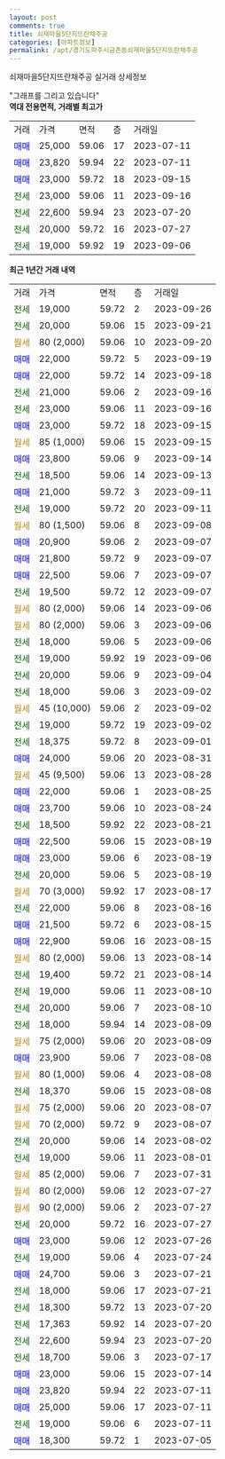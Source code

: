 ```yaml
---
layout: post
comments: true
title: 쇠재마을5단지뜨란채주공
categories: [아파트정보]
permalink: /apt/경기도파주시금촌동쇠재마을5단지뜨란채주공
---
```


쇠재마을5단지뜨란채주공 실거래 상세정보

<script type="text/javascript">
  google.charts.load('current', {'packages':['line', 'corechart']});
  google.charts.setOnLoadCallback(drawChart);

  function drawChart() {
    var data = new google.visualization.DataTable();
    data.addColumn('date', '거래일');
    data.addColumn('number', "매매");
    data.addColumn('number', "전세");
    data.addColumn('number', "전매");

    data.addRows([[new Date(Date.parse("2023-09-26")), null, 19000, null], [new Date(Date.parse("2023-09-21")), null, 20000, null], [new Date(Date.parse("2023-09-20")), null, null, null], [new Date(Date.parse("2023-09-19")), 22000, null, null], [new Date(Date.parse("2023-09-18")), 22000, null, null], [new Date(Date.parse("2023-09-16")), null, 21000, null], [new Date(Date.parse("2023-09-16")), null, 23000, null], [new Date(Date.parse("2023-09-15")), 23000, null, null], [new Date(Date.parse("2023-09-15")), null, null, null], [new Date(Date.parse("2023-09-14")), 23800, null, null], [new Date(Date.parse("2023-09-13")), null, 18500, null], [new Date(Date.parse("2023-09-11")), 21000, null, null], [new Date(Date.parse("2023-09-11")), null, 19000, null], [new Date(Date.parse("2023-09-08")), null, null, null], [new Date(Date.parse("2023-09-07")), 20900, null, null], [new Date(Date.parse("2023-09-07")), 21800, null, null], [new Date(Date.parse("2023-09-07")), 22500, null, null], [new Date(Date.parse("2023-09-07")), null, 19500, null], [new Date(Date.parse("2023-09-06")), null, null, null], [new Date(Date.parse("2023-09-06")), null, null, null], [new Date(Date.parse("2023-09-06")), null, 18000, null], [new Date(Date.parse("2023-09-06")), null, 19000, null], [new Date(Date.parse("2023-09-04")), null, 20000, null], [new Date(Date.parse("2023-09-02")), null, 18000, null], [new Date(Date.parse("2023-09-02")), null, null, null], [new Date(Date.parse("2023-09-02")), null, 19000, null], [new Date(Date.parse("2023-09-01")), null, 18375, null], [new Date(Date.parse("2023-08-31")), 24000, null, null], [new Date(Date.parse("2023-08-28")), null, null, null], [new Date(Date.parse("2023-08-25")), 22000, null, null], [new Date(Date.parse("2023-08-24")), 23700, null, null], [new Date(Date.parse("2023-08-21")), null, 18500, null], [new Date(Date.parse("2023-08-19")), 22500, null, null], [new Date(Date.parse("2023-08-19")), 23000, null, null], [new Date(Date.parse("2023-08-19")), null, 20000, null], [new Date(Date.parse("2023-08-17")), null, null, null], [new Date(Date.parse("2023-08-16")), null, 22000, null], [new Date(Date.parse("2023-08-15")), 21500, null, null], [new Date(Date.parse("2023-08-15")), 22900, null, null], [new Date(Date.parse("2023-08-14")), null, null, null], [new Date(Date.parse("2023-08-14")), null, 19400, null], [new Date(Date.parse("2023-08-10")), null, 19000, null], [new Date(Date.parse("2023-08-10")), null, 20000, null], [new Date(Date.parse("2023-08-09")), null, 18000, null], [new Date(Date.parse("2023-08-09")), null, null, null], [new Date(Date.parse("2023-08-08")), 23900, null, null], [new Date(Date.parse("2023-08-08")), null, null, null], [new Date(Date.parse("2023-08-08")), null, 18370, null], [new Date(Date.parse("2023-08-07")), null, null, null], [new Date(Date.parse("2023-08-07")), null, null, null], [new Date(Date.parse("2023-08-02")), null, 20000, null], [new Date(Date.parse("2023-08-01")), null, 19000, null], [new Date(Date.parse("2023-07-31")), null, null, null], [new Date(Date.parse("2023-07-27")), null, null, null], [new Date(Date.parse("2023-07-27")), null, null, null], [new Date(Date.parse("2023-07-27")), null, 20000, null], [new Date(Date.parse("2023-07-26")), 23000, null, null], [new Date(Date.parse("2023-07-24")), null, 19000, null], [new Date(Date.parse("2023-07-21")), 24700, null, null], [new Date(Date.parse("2023-07-21")), null, 18000, null], [new Date(Date.parse("2023-07-20")), null, 18300, null], [new Date(Date.parse("2023-07-20")), null, 17363, null], [new Date(Date.parse("2023-07-20")), null, 22600, null], [new Date(Date.parse("2023-07-17")), null, 18700, null], [new Date(Date.parse("2023-07-14")), 23000, null, null], [new Date(Date.parse("2023-07-11")), 23820, null, null], [new Date(Date.parse("2023-07-11")), 25000, null, null], [new Date(Date.parse("2023-07-11")), null, 19000, null], [new Date(Date.parse("2023-07-05")), 18300, null, null]]);

    var options = {
      hAxis: {
        format: 'yyyy/MM/dd'
      },    
      lineWidth: 0,
      pointsVisible: true,    
      title: '최근 1년간 유형별 실거래가 분포',
      legend: { position: 'bottom' }
    };

    var formatter = new google.visualization.NumberFormat({pattern:'###,###'} );
    formatter.format(data, 1);
    formatter.format(data, 2);
    
    setTimeout(function() {
        var chart = new google.visualization.LineChart(document.getElementById('columnchart_material'));
        chart.draw(data, (options));
        document.getElementById('loading').style.display = 'none';
    }, 200);
  }
</script>


<div id="loading" style="z-index:20; display: block; margin-left: 0px">"그래프를 그리고 있습니다"</div>
<div id="columnchart_material" style="width: 95%; margin-left: 0px; display: block"></div>
<!-- contents start -->
<b>역대 전용면적, 거래별 최고가</b>
<table class="sortable">
    <tr>
      <td>거래</td>
      <td>가격</td>
      <td>면적</td>
      <td>층</td>
      <td>거래일</td>
    </tr>
        <tr>
          <td><a style="color: blue">매매</a></td>
          <td>25,000</td>
          <td>59.06</td>
          <td>17</td>
          <td>2023-07-11</td>
        </tr>            <tr>
          <td><a style="color: blue">매매</a></td>
          <td>23,820</td>
          <td>59.94</td>
          <td>22</td>
          <td>2023-07-11</td>
        </tr>            <tr>
          <td><a style="color: blue">매매</a></td>
          <td>23,000</td>
          <td>59.72</td>
          <td>18</td>
          <td>2023-09-15</td>
        </tr>        
        <tr>
              <td><a style="color: darkgreen">전세</a></td>
              <td>23,000</td>
              <td>59.06</td>
              <td>11</td>
              <td>2023-09-16</td>
            </tr>            <tr>
              <td><a style="color: darkgreen">전세</a></td>
              <td>22,600</td>
              <td>59.94</td>
              <td>23</td>
              <td>2023-07-20</td>
            </tr>            <tr>
              <td><a style="color: darkgreen">전세</a></td>
              <td>20,000</td>
              <td>59.72</td>
              <td>16</td>
              <td>2023-07-27</td>
            </tr>            <tr>
              <td><a style="color: darkgreen">전세</a></td>
              <td>19,000</td>
              <td>59.92</td>
              <td>19</td>
              <td>2023-09-06</td>
            </tr>        
    
</table>

<b>최근 1년간 거래 내역</b>

<table class="sortable">
    <tr>
      <td>거래</td>
      <td>가격</td>
      <td>면적</td>
      <td>층</td>
      <td>거래일</td>
    </tr>
    <tr>
      <td><a style="color: darkgreen">전세</a></td>
      <td>19,000</td>
      <td>59.72</td>
      <td>2</td>
      <td>2023-09-26</td>
    </tr>          <tr>
      <td><a style="color: darkgreen">전세</a></td>
      <td>20,000</td>
      <td>59.06</td>
      <td>15</td>
      <td>2023-09-21</td>
    </tr>          <tr>
      <td><a style="color: darkgoldenrod">월세</a></td>
      <td>80 (2,000)</td>
      <td>59.06</td>
      <td>10</td>
      <td>2023-09-20</td>
    </tr>          <tr>
      <td><a style="color: blue">매매</a></td>
      <td>22,000</td>
      <td>59.72</td>
      <td>5</td>
      <td>2023-09-19</td>
    </tr>          <tr>
      <td><a style="color: blue">매매</a></td>
      <td>22,000</td>
      <td>59.72</td>
      <td>14</td>
      <td>2023-09-18</td>
    </tr>          <tr>
      <td><a style="color: darkgreen">전세</a></td>
      <td>21,000</td>
      <td>59.06</td>
      <td>2</td>
      <td>2023-09-16</td>
    </tr>          <tr>
      <td><a style="color: darkgreen">전세</a></td>
      <td>23,000</td>
      <td>59.06</td>
      <td>11</td>
      <td>2023-09-16</td>
    </tr>          <tr>
      <td><a style="color: blue">매매</a></td>
      <td>23,000</td>
      <td>59.72</td>
      <td>18</td>
      <td>2023-09-15</td>
    </tr>          <tr>
      <td><a style="color: darkgoldenrod">월세</a></td>
      <td>85 (1,000)</td>
      <td>59.06</td>
      <td>15</td>
      <td>2023-09-15</td>
    </tr>          <tr>
      <td><a style="color: blue">매매</a></td>
      <td>23,800</td>
      <td>59.06</td>
      <td>9</td>
      <td>2023-09-14</td>
    </tr>          <tr>
      <td><a style="color: darkgreen">전세</a></td>
      <td>18,500</td>
      <td>59.06</td>
      <td>14</td>
      <td>2023-09-13</td>
    </tr>          <tr>
      <td><a style="color: blue">매매</a></td>
      <td>21,000</td>
      <td>59.72</td>
      <td>3</td>
      <td>2023-09-11</td>
    </tr>          <tr>
      <td><a style="color: darkgreen">전세</a></td>
      <td>19,000</td>
      <td>59.72</td>
      <td>20</td>
      <td>2023-09-11</td>
    </tr>          <tr>
      <td><a style="color: darkgoldenrod">월세</a></td>
      <td>80 (1,500)</td>
      <td>59.06</td>
      <td>8</td>
      <td>2023-09-08</td>
    </tr>          <tr>
      <td><a style="color: blue">매매</a></td>
      <td>20,900</td>
      <td>59.06</td>
      <td>2</td>
      <td>2023-09-07</td>
    </tr>          <tr>
      <td><a style="color: blue">매매</a></td>
      <td>21,800</td>
      <td>59.72</td>
      <td>9</td>
      <td>2023-09-07</td>
    </tr>          <tr>
      <td><a style="color: blue">매매</a></td>
      <td>22,500</td>
      <td>59.06</td>
      <td>7</td>
      <td>2023-09-07</td>
    </tr>          <tr>
      <td><a style="color: darkgreen">전세</a></td>
      <td>19,500</td>
      <td>59.72</td>
      <td>12</td>
      <td>2023-09-07</td>
    </tr>          <tr>
      <td><a style="color: darkgoldenrod">월세</a></td>
      <td>80 (2,000)</td>
      <td>59.06</td>
      <td>14</td>
      <td>2023-09-06</td>
    </tr>          <tr>
      <td><a style="color: darkgoldenrod">월세</a></td>
      <td>80 (2,000)</td>
      <td>59.06</td>
      <td>3</td>
      <td>2023-09-06</td>
    </tr>          <tr>
      <td><a style="color: darkgreen">전세</a></td>
      <td>18,000</td>
      <td>59.06</td>
      <td>5</td>
      <td>2023-09-06</td>
    </tr>          <tr>
      <td><a style="color: darkgreen">전세</a></td>
      <td>19,000</td>
      <td>59.92</td>
      <td>19</td>
      <td>2023-09-06</td>
    </tr>          <tr>
      <td><a style="color: darkgreen">전세</a></td>
      <td>20,000</td>
      <td>59.06</td>
      <td>9</td>
      <td>2023-09-04</td>
    </tr>          <tr>
      <td><a style="color: darkgreen">전세</a></td>
      <td>18,000</td>
      <td>59.06</td>
      <td>3</td>
      <td>2023-09-02</td>
    </tr>          <tr>
      <td><a style="color: darkgoldenrod">월세</a></td>
      <td>45 (10,000)</td>
      <td>59.06</td>
      <td>2</td>
      <td>2023-09-02</td>
    </tr>          <tr>
      <td><a style="color: darkgreen">전세</a></td>
      <td>19,000</td>
      <td>59.72</td>
      <td>19</td>
      <td>2023-09-02</td>
    </tr>          <tr>
      <td><a style="color: darkgreen">전세</a></td>
      <td>18,375</td>
      <td>59.72</td>
      <td>8</td>
      <td>2023-09-01</td>
    </tr>          <tr>
      <td><a style="color: blue">매매</a></td>
      <td>24,000</td>
      <td>59.06</td>
      <td>20</td>
      <td>2023-08-31</td>
    </tr>          <tr>
      <td><a style="color: darkgoldenrod">월세</a></td>
      <td>45 (9,500)</td>
      <td>59.06</td>
      <td>13</td>
      <td>2023-08-28</td>
    </tr>          <tr>
      <td><a style="color: blue">매매</a></td>
      <td>22,000</td>
      <td>59.06</td>
      <td>1</td>
      <td>2023-08-25</td>
    </tr>          <tr>
      <td><a style="color: blue">매매</a></td>
      <td>23,700</td>
      <td>59.06</td>
      <td>10</td>
      <td>2023-08-24</td>
    </tr>          <tr>
      <td><a style="color: darkgreen">전세</a></td>
      <td>18,500</td>
      <td>59.92</td>
      <td>22</td>
      <td>2023-08-21</td>
    </tr>          <tr>
      <td><a style="color: blue">매매</a></td>
      <td>22,500</td>
      <td>59.06</td>
      <td>15</td>
      <td>2023-08-19</td>
    </tr>          <tr>
      <td><a style="color: blue">매매</a></td>
      <td>23,000</td>
      <td>59.06</td>
      <td>6</td>
      <td>2023-08-19</td>
    </tr>          <tr>
      <td><a style="color: darkgreen">전세</a></td>
      <td>20,000</td>
      <td>59.06</td>
      <td>5</td>
      <td>2023-08-19</td>
    </tr>          <tr>
      <td><a style="color: darkgoldenrod">월세</a></td>
      <td>70 (3,000)</td>
      <td>59.92</td>
      <td>17</td>
      <td>2023-08-17</td>
    </tr>          <tr>
      <td><a style="color: darkgreen">전세</a></td>
      <td>22,000</td>
      <td>59.06</td>
      <td>8</td>
      <td>2023-08-16</td>
    </tr>          <tr>
      <td><a style="color: blue">매매</a></td>
      <td>21,500</td>
      <td>59.72</td>
      <td>6</td>
      <td>2023-08-15</td>
    </tr>          <tr>
      <td><a style="color: blue">매매</a></td>
      <td>22,900</td>
      <td>59.06</td>
      <td>16</td>
      <td>2023-08-15</td>
    </tr>          <tr>
      <td><a style="color: darkgoldenrod">월세</a></td>
      <td>80 (2,000)</td>
      <td>59.06</td>
      <td>13</td>
      <td>2023-08-14</td>
    </tr>          <tr>
      <td><a style="color: darkgreen">전세</a></td>
      <td>19,400</td>
      <td>59.72</td>
      <td>21</td>
      <td>2023-08-14</td>
    </tr>          <tr>
      <td><a style="color: darkgreen">전세</a></td>
      <td>19,000</td>
      <td>59.06</td>
      <td>11</td>
      <td>2023-08-10</td>
    </tr>          <tr>
      <td><a style="color: darkgreen">전세</a></td>
      <td>20,000</td>
      <td>59.06</td>
      <td>7</td>
      <td>2023-08-10</td>
    </tr>          <tr>
      <td><a style="color: darkgreen">전세</a></td>
      <td>18,000</td>
      <td>59.94</td>
      <td>14</td>
      <td>2023-08-09</td>
    </tr>          <tr>
      <td><a style="color: darkgoldenrod">월세</a></td>
      <td>75 (2,000)</td>
      <td>59.06</td>
      <td>20</td>
      <td>2023-08-09</td>
    </tr>          <tr>
      <td><a style="color: blue">매매</a></td>
      <td>23,900</td>
      <td>59.06</td>
      <td>7</td>
      <td>2023-08-08</td>
    </tr>          <tr>
      <td><a style="color: darkgoldenrod">월세</a></td>
      <td>80 (1,000)</td>
      <td>59.06</td>
      <td>4</td>
      <td>2023-08-08</td>
    </tr>          <tr>
      <td><a style="color: darkgreen">전세</a></td>
      <td>18,370</td>
      <td>59.06</td>
      <td>15</td>
      <td>2023-08-08</td>
    </tr>          <tr>
      <td><a style="color: darkgoldenrod">월세</a></td>
      <td>75 (2,000)</td>
      <td>59.06</td>
      <td>20</td>
      <td>2023-08-07</td>
    </tr>          <tr>
      <td><a style="color: darkgoldenrod">월세</a></td>
      <td>70 (2,000)</td>
      <td>59.72</td>
      <td>9</td>
      <td>2023-08-07</td>
    </tr>          <tr>
      <td><a style="color: darkgreen">전세</a></td>
      <td>20,000</td>
      <td>59.06</td>
      <td>14</td>
      <td>2023-08-02</td>
    </tr>          <tr>
      <td><a style="color: darkgreen">전세</a></td>
      <td>19,000</td>
      <td>59.06</td>
      <td>11</td>
      <td>2023-08-01</td>
    </tr>          <tr>
      <td><a style="color: darkgoldenrod">월세</a></td>
      <td>85 (2,000)</td>
      <td>59.06</td>
      <td>7</td>
      <td>2023-07-31</td>
    </tr>          <tr>
      <td><a style="color: darkgoldenrod">월세</a></td>
      <td>80 (2,000)</td>
      <td>59.06</td>
      <td>12</td>
      <td>2023-07-27</td>
    </tr>          <tr>
      <td><a style="color: darkgoldenrod">월세</a></td>
      <td>90 (2,000)</td>
      <td>59.06</td>
      <td>2</td>
      <td>2023-07-27</td>
    </tr>          <tr>
      <td><a style="color: darkgreen">전세</a></td>
      <td>20,000</td>
      <td>59.72</td>
      <td>16</td>
      <td>2023-07-27</td>
    </tr>          <tr>
      <td><a style="color: blue">매매</a></td>
      <td>23,000</td>
      <td>59.06</td>
      <td>12</td>
      <td>2023-07-26</td>
    </tr>          <tr>
      <td><a style="color: darkgreen">전세</a></td>
      <td>19,000</td>
      <td>59.06</td>
      <td>4</td>
      <td>2023-07-24</td>
    </tr>          <tr>
      <td><a style="color: blue">매매</a></td>
      <td>24,700</td>
      <td>59.06</td>
      <td>3</td>
      <td>2023-07-21</td>
    </tr>          <tr>
      <td><a style="color: darkgreen">전세</a></td>
      <td>18,000</td>
      <td>59.06</td>
      <td>17</td>
      <td>2023-07-21</td>
    </tr>          <tr>
      <td><a style="color: darkgreen">전세</a></td>
      <td>18,300</td>
      <td>59.72</td>
      <td>13</td>
      <td>2023-07-20</td>
    </tr>          <tr>
      <td><a style="color: darkgreen">전세</a></td>
      <td>17,363</td>
      <td>59.92</td>
      <td>14</td>
      <td>2023-07-20</td>
    </tr>          <tr>
      <td><a style="color: darkgreen">전세</a></td>
      <td>22,600</td>
      <td>59.94</td>
      <td>23</td>
      <td>2023-07-20</td>
    </tr>          <tr>
      <td><a style="color: darkgreen">전세</a></td>
      <td>18,700</td>
      <td>59.06</td>
      <td>3</td>
      <td>2023-07-17</td>
    </tr>          <tr>
      <td><a style="color: blue">매매</a></td>
      <td>23,000</td>
      <td>59.06</td>
      <td>15</td>
      <td>2023-07-14</td>
    </tr>          <tr>
      <td><a style="color: blue">매매</a></td>
      <td>23,820</td>
      <td>59.94</td>
      <td>22</td>
      <td>2023-07-11</td>
    </tr>          <tr>
      <td><a style="color: blue">매매</a></td>
      <td>25,000</td>
      <td>59.06</td>
      <td>17</td>
      <td>2023-07-11</td>
    </tr>          <tr>
      <td><a style="color: darkgreen">전세</a></td>
      <td>19,000</td>
      <td>59.06</td>
      <td>6</td>
      <td>2023-07-11</td>
    </tr>          <tr>
      <td><a style="color: blue">매매</a></td>
      <td>18,300</td>
      <td>59.72</td>
      <td>1</td>
      <td>2023-07-05</td>
    </tr>      </table>
<!-- contents end -->    

